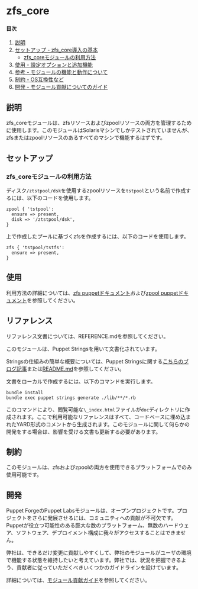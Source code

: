 
# zfs_core

#### 目次

1. [説明](#description)
2. [セットアップ - zfs_core導入の基本](#setup)
    * [zfs_coreモジュールの利用方法](#beginning-with-zfs)
3. [使用 - 設定オプションと追加機能](#usage)
4. [参考 - モジュールの機能と動作について](#reference)
5. [制約 - OS互換性など](#limitations)
6. [開発 - モジュール貢献についてのガイド](#development)

<a id="description"></a>
## 説明

zfs_coreモジュールは、zfsリソースおよびzpoolリソースの両方を管理するために使用します。このモジュールはSolarisマシンでしかテストされていませんが、zfsまたはzpoolリソースのあるすべてのマシンで機能するはずです。

<a id="setup"></a>
## セットアップ

<a id="beginning-with-zfs"></a>
### zfs_coreモジュールの利用方法

ディスク`/ztstpool/dsk`を使用するzpoolリソースを`tstpool`という名前で作成するには、以下のコードを使用します。
```
zpool { 'tstpool':
  ensure => present,
  disk => '/ztstpool/dsk',
}
```
上で作成したプールに基づくzfsを作成するには、以下のコードを使用します。
```
zfs { 'tstpool/tstfs':
  ensure => present,
}
```

<a id="usage"></a>
## 使用

利用方法の詳細については、[zfs puppetドキュメント](https://puppet.com/docs/puppet/latest/types/zfs.html)および[zpool puppetドキュメント](https://puppet.com/docs/puppet/latest/types/zpool.html)を参照してください。

<a id="reference"></a>
## リファレンス

リファレンス文書については、REFERENCE.mdを参照してください。

このモジュールは、Puppet Stringsを用いて文書化されています。

Stringsの仕組みの簡単な概要については、Puppet Stringsに関する[こちらのブログ記事](https://puppet.com/blog/using-puppet-strings-generate-great-documentation-puppet-modules)または[README.md](https://github.com/puppetlabs/puppet-strings/blob/master/README.md)を参照してください。

文書をローカルで作成するには、以下のコマンドを実行します。
```
bundle install
bundle exec puppet strings generate ./lib/**/*.rb
```
このコマンドにより、閲覧可能な`\_index.html`ファイルが`doc`ディレクトリに作成されます。ここで利用可能なリファレンスはすべて、コードベースに埋め込まれたYARD形式のコメントから生成されます。このモジュールに関して何らかの開発をする場合は、影響を受ける文書も更新する必要があります。

<a id="limitations"></a>
## 制約

このモジュールは、zfsおよびzpoolの両方を使用できるプラットフォームでのみ使用可能です。

<a id="development"></a>
## 開発

Puppet ForgeのPuppet Labsモジュールは、オープンプロジェクトです。プロジェクトをさらに発展させるには、コミュニティへの貢献が不可欠です。Puppetが役立つ可能性のある膨大な数のプラットフォーム、無数のハードウェア、ソフトウェア、デプロイメント構成に我々がアクセスすることはできません。

弊社は、できるだけ変更に貢献しやすくして、弊社のモジュールがユーザの環境で機能する状態を維持したいと考えています。弊社では、状況を把握できるよう、貢献者に従っていただくべきいくつかのガイドラインを設けています。

詳細については、[モジュール貢献ガイド](https://docs.puppetlabs.com/forge/contributing.html)を参照してください。
